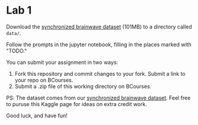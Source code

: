 
# Lab 1

Download the [synchronized brainwave dataset](http://people.ischool.berkeley.edu/~nick/synchronized-eeg.csv) (101MB) to a directory called `data/`.

Follow the prompts in the jupyter notebook, filling in the places marked with "TODO."

You can submit your assignment in two ways:
1. Fork this repository and commit changes to your fork. Submit a link to your repo on BCourses.
2. Submit a .zip file of this working directory on BCourses.

PS: The dataset comes from our [synchronized brainwave dataset](https://www.kaggle.com/berkeley-biosense/synchronized-brainwave-dataset). Feel free to puruse this Kaggle page for ideas on extra credit work.

Good luck, and have fun!
